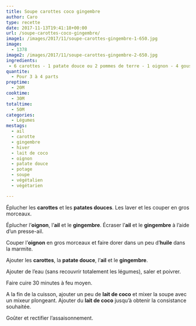 ```yaml
---
title: Soupe carottes coco gingembre
author: Caro
type: recette
date: 2017-11-13T19:41:18+00:00
url: /soupe-carottes-coco-gingembre/
image1: /images/2017/11/soupe-carottes-gingembre-1-650.jpg
image:
  - 1378
image2: /images/2017/11/soupe-carottes-gingembre-2-650.jpg
ingredients:
 - 6 carottes - 1 patate douce ou 2 pommes de terre - 1 oignon - 4 gousses d'ail - un morceau de gingembre ou 2 cuillères à café de gingembre moulu - 250 à 500 ml de lait de coco - sel, poivre, huile
quantite:
  - Pour 3 à 4 parts
preptime:
  - 20M
cooktime:
  - 30M
totaltime:
  - 50M
categories:
  - Légumes
mestags:
  - ail
  - carotte
  - gingembre
  - hiver
  - lait de coco
  - oignon
  - patate douce
  - potage
  - soupe
  - végétalien
  - végétarien

---
```

Éplucher les **carottes** et les **patates douces**. Les laver et les couper en gros morceaux.

Éplucher l&rsquo;**oignon**, l&rsquo;**ail** et le **gingembre**. Écraser l&rsquo;**ail** et le **gingembre** à l&rsquo;aide d&rsquo;un presse-ail.

Couper l&rsquo;**oignon** en gros morceaux et faire dorer dans un peu d&rsquo;**huile** dans la marmite.

Ajouter les **carottes**, la **patate douce**, l&rsquo;**ail** et le **gingembre**.

Ajouter de l&rsquo;eau (sans recouvrir totalement les légumes), saler et poivrer.

Faire cuire 30 minutes à feu moyen.

A la fin de la cuisson, ajouter un peu de **lait de coco** et mixer la soupe avec un mixeur plongeant. Ajouter du **lait de coco** jusqu&rsquo;à obtenir la consistance souhaitée.

Goûter et rectifier l&rsquo;assaisonnement.